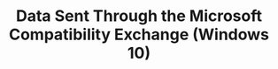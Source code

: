 ---
title: Data Sent Through the Microsoft Compatibility Exchange (Windows 10)
description: The Microsoft Compatibility Exchange propagates data of various types between Microsoft Corporation, independent software vendors (ISVs) and the Application Compatibility Toolkit (ACT) Community.
redirect_url: https://technet.microsoft.com/en-us/itpro/windows/deploy/manage-windows-upgrades-with-upgrade-analytics.md
---